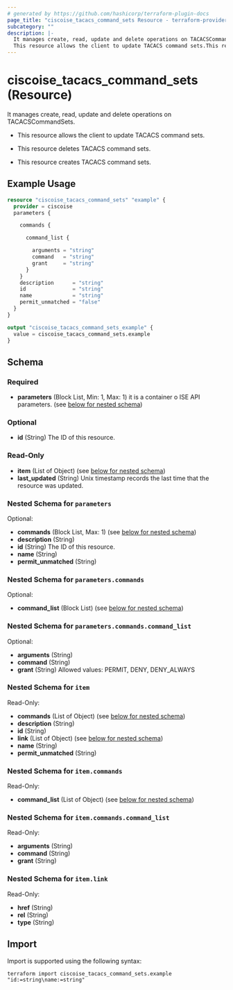```yaml
---
# generated by https://github.com/hashicorp/terraform-plugin-docs
page_title: "ciscoise_tacacs_command_sets Resource - terraform-provider-ciscoise"
subcategory: ""
description: |-
  It manages create, read, update and delete operations on TACACSCommandSets.
  This resource allows the client to update TACACS command sets.This resource deletes TACACS command sets.This resource creates TACACS command sets.
---
```


# ciscoise_tacacs_command_sets (Resource)

It manages create, read, update and delete operations on TACACSCommandSets.

- This resource allows the client to update TACACS command sets.

- This resource deletes TACACS command sets.

- This resource creates TACACS command sets.

## Example Usage

```terraform
resource "ciscoise_tacacs_command_sets" "example" {
  provider = ciscoise
  parameters {

    commands {

      command_list {

        arguments = "string"
        command   = "string"
        grant     = "string"
      }
    }
    description      = "string"
    id               = "string"
    name             = "string"
    permit_unmatched = "false"
  }
}

output "ciscoise_tacacs_command_sets_example" {
  value = ciscoise_tacacs_command_sets.example
}
```

<!-- schema generated by tfplugindocs -->
## Schema

### Required

- **parameters** (Block List, Min: 1, Max: 1) it is a container o ISE API parameters. (see [below for nested schema](#nestedblock--parameters))

### Optional

- **id** (String) The ID of this resource.

### Read-Only

- **item** (List of Object) (see [below for nested schema](#nestedatt--item))
- **last_updated** (String) Unix timestamp records the last time that the resource was updated.

<a id="nestedblock--parameters"></a>
### Nested Schema for `parameters`

Optional:

- **commands** (Block List, Max: 1) (see [below for nested schema](#nestedblock--parameters--commands))
- **description** (String)
- **id** (String) The ID of this resource.
- **name** (String)
- **permit_unmatched** (String)

<a id="nestedblock--parameters--commands"></a>
### Nested Schema for `parameters.commands`

Optional:

- **command_list** (Block List) (see [below for nested schema](#nestedblock--parameters--commands--command_list))

<a id="nestedblock--parameters--commands--command_list"></a>
### Nested Schema for `parameters.commands.command_list`

Optional:

- **arguments** (String)
- **command** (String)
- **grant** (String) Allowed values: PERMIT, DENY, DENY_ALWAYS




<a id="nestedatt--item"></a>
### Nested Schema for `item`

Read-Only:

- **commands** (List of Object) (see [below for nested schema](#nestedobjatt--item--commands))
- **description** (String)
- **id** (String)
- **link** (List of Object) (see [below for nested schema](#nestedobjatt--item--link))
- **name** (String)
- **permit_unmatched** (String)

<a id="nestedobjatt--item--commands"></a>
### Nested Schema for `item.commands`

Read-Only:

- **command_list** (List of Object) (see [below for nested schema](#nestedobjatt--item--commands--command_list))

<a id="nestedobjatt--item--commands--command_list"></a>
### Nested Schema for `item.commands.command_list`

Read-Only:

- **arguments** (String)
- **command** (String)
- **grant** (String)



<a id="nestedobjatt--item--link"></a>
### Nested Schema for `item.link`

Read-Only:

- **href** (String)
- **rel** (String)
- **type** (String)

## Import

Import is supported using the following syntax:

```shell
terraform import ciscoise_tacacs_command_sets.example "id:=string\name:=string"
```
